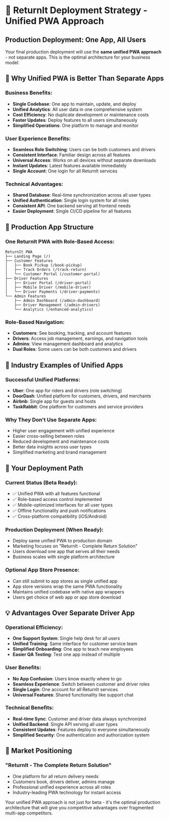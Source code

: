 # 🚀 ReturnIt Deployment Strategy - Unified PWA Approach

## Production Deployment: One App, All Users

Your final production deployment will use the **same unified PWA approach** - not separate apps. This is the optimal architecture for your business model.

## 🎯 Why Unified PWA is Better Than Separate Apps

### Business Benefits:
- **Single Codebase**: One app to maintain, update, and deploy
- **Unified Analytics**: All user data in one comprehensive system
- **Cost Efficiency**: No duplicate development or maintenance costs
- **Faster Updates**: Deploy features to all users simultaneously
- **Simplified Operations**: One platform to manage and monitor

### User Experience Benefits:
- **Seamless Role Switching**: Users can be both customers and drivers
- **Consistent Interface**: Familiar design across all features
- **Universal Access**: Works on all devices without separate downloads
- **Instant Updates**: Latest features available immediately
- **Single Account**: One login for all ReturnIt services

### Technical Advantages:
- **Shared Database**: Real-time synchronization across all user types
- **Unified Authentication**: Single login system for all roles
- **Consistent API**: One backend serving all frontend needs
- **Easier Deployment**: Single CI/CD pipeline for all features

## 📱 Production App Structure

### One ReturnIt PWA with Role-Based Access:
```
ReturnIt PWA
├── Landing Page (/)
├── Customer Features
│   ├── Book Pickup (/book-pickup)
│   ├── Track Orders (/track-return)
│   └── Customer Portal (/customer-portal)
├── Driver Features
│   ├── Driver Portal (/driver-portal)
│   ├── Mobile Driver (/mobile-driver)
│   └── Driver Payments (/driver-payments)
└── Admin Features
    ├── Admin Dashboard (/admin-dashboard)
    ├── Driver Management (/admin-drivers)
    └── Analytics (/enhanced-analytics)
```

### Role-Based Navigation:
- **Customers**: See booking, tracking, and account features
- **Drivers**: Access job management, earnings, and navigation tools
- **Admins**: View management dashboard and analytics
- **Dual Roles**: Some users can be both customers and drivers

## 🌟 Industry Examples of Unified Apps

### Successful Unified Platforms:
- **Uber**: One app for riders and drivers (role switching)
- **DoorDash**: Unified platform for customers, drivers, and merchants
- **Airbnb**: Single app for guests and hosts
- **TaskRabbit**: One platform for customers and service providers

### Why They Don't Use Separate Apps:
- Higher user engagement with unified experience
- Easier cross-selling between roles
- Reduced development and maintenance costs
- Better data insights across user types
- Simplified marketing and brand management

## 🚀 Your Deployment Path

### Current Status (Beta Ready):
- ✅ Unified PWA with all features functional
- ✅ Role-based access control implemented
- ✅ Mobile-optimized interfaces for all user types
- ✅ Offline functionality and push notifications
- ✅ Cross-platform compatibility (iOS/Android)

### Production Deployment (When Ready):
- Deploy same unified PWA to production domain
- Marketing focuses on "ReturnIt - Complete Return Solution"
- Users download one app that serves all their needs
- Business scales with single platform architecture

### Optional App Store Presence:
- Can still submit to app stores as single unified app
- App store versions wrap the same PWA functionality
- Maintains unified codebase with native app wrappers
- Users get choice of web app or app store download

## 💡 Advantages Over Separate Driver App

### Operational Efficiency:
- **One Support System**: Single help desk for all users
- **Unified Training**: Same interface for customer service team
- **Simplified Onboarding**: One app to teach new employees
- **Easier QA Testing**: Test one app instead of multiple

### User Benefits:
- **No App Confusion**: Users know exactly where to go
- **Seamless Experience**: Switch between customer and driver roles
- **Single Login**: One account for all ReturnIt services
- **Universal Features**: Shared functionality like support chat

### Technical Benefits:
- **Real-time Sync**: Customer and driver data always synchronized
- **Unified Backend**: Single API serving all user types
- **Consistent Updates**: Features deploy to everyone simultaneously
- **Simplified Security**: One authentication and authorization system

## 🎯 Market Positioning

### "ReturnIt - The Complete Return Solution"
- One platform for all return delivery needs
- Customers book, drivers deliver, admins manage
- Professional unified experience across all roles
- Industry-leading PWA technology for instant access

Your unified PWA approach is not just for beta - it's the optimal production architecture that will give you competitive advantages over fragmented multi-app competitors.